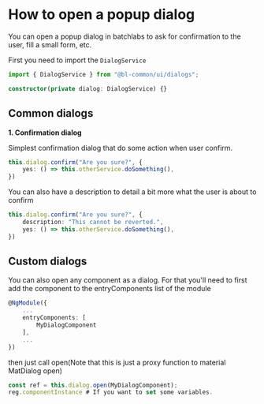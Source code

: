 # How to open a popup dialog

You can open a popup dialog in batchlabs to ask for confirmation to the user, fill a small form, etc.

First you need to import the `DialogService`

```ts
import { DialogService } from "@bl-common/ui/dialogs";

constructor(private dialog: DialogService) {}
```

## Common dialogs

**1. Confirmation dialog**

Simplest confirmation dialog that do some action when user confirm.
```ts
this.dialog.confirm("Are you sure?", {
    yes: () => this.otherService.doSomething(),
})
```

You can also have a description to detail a bit more what the user is about to confirm
```ts
this.dialog.confirm("Are you sure?", {
    description: "This cannot be reverted.",
    yes: () => this.otherService.doSomething(),
})
```


## Custom dialogs

You can also open any component as a dialog. For that you'll need to first add the component to the entryComponents list of the module

```ts
@NgModule({
    ...
    entryComponents: [
        MyDialogComponent
    ],
    ...
})
```

then just call open(Note that this is just a proxy function to material MatDialog open)

```ts
const ref = this.dialog.open(MyDialogComponent);
reg.componentInstance # If you want to set some variables.
```
